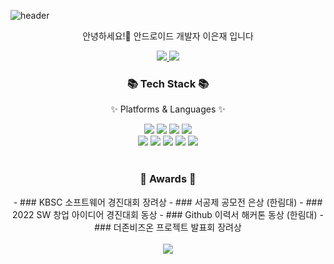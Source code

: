 ![header](https://capsule-render.vercel.app/api?type=waving&color=auto&height=300&section=header&text=Lee%20Eun%20Jae&fontSize=90&animation=fadeIn&fontAlignY=38&desc=Android%20Developer&descAlignY=51&descAlign=62)
<p align='center'> 안녕하세요!👋 안드로이드 개발자 이은재 입니다 </p>
<p align='center'>
  <a href="https://velog.io/@dldmswo1209">
    <img src="https://img.shields.io/badge/Velog-3DDC84?style=flat-square&logo=Blogger&logoColor=white"/>
   </a>
  
  <a href="https://github.com/EJLee1209">
    <img src="https://hits.seeyoufarm.com/api/count/incr/badge.svg?url=https%3A%2F%2Fgithub.com%2FEJLee1209&count_bg=%2379C83D&title_bg=%23555555&icon=github.svg&icon_color=%23E7E7E7&title=Github&edge_flat=false)"/>
  </a>
  
</p>

</div>
<div align=center>
	<h3>📚 Tech Stack 📚</h3>
	<p>✨ Platforms & Languages ✨</p>
</div>
<div align="center">
	<img src="https://img.shields.io/badge/Kotlin-7F52FF?style=flat&logo=Kotlin&logoColor=white" />
	<img src="https://img.shields.io/badge/Java-007396?style=flat&logo=Conda-Forge&logoColor=white" />
	<img src="https://img.shields.io/badge/Python-3776AB?style=flat&logo=Python&logoColor=white" />
	<img src="https://img.shields.io/badge/Node.js-339933?style=flat&logo=Node.js&logoColor=white" />
	<br>
	<img src="https://img.shields.io/badge/Android-3DDC84?style=flat&logo=Android&logoColor=white" />
	<img src="https://img.shields.io/badge/Firebase-FFCA28?style=flat&logo=Firebase&logoColor=white" />
	<img src="https://img.shields.io/badge/MySQL-4479A1?style=flat&logo=MySQL&logoColor=white" />
	<img src="https://img.shields.io/badge/Selenium-43B02A?style=flat&logo=Selenium&logoColor=white" />
	<img src="https://img.shields.io/badge/Linux-FCC624?style=flat&logo=Linux&logoColor=white" />
</div>
<br>

</div>
<div align=center>
	<h3>🏅 Awards 🏅</h3>
	- ### KBSC 소프트웨어 경진대회 장려상
	- ### 서공제 공모전 은상 (한림대)
	- ### 2022 SW 창업 아이디어 경진대회 동상
	- ### Github 이력서 해커톤 동상 (한림대)
	- ### 더존비즈온 프로젝트 발표회 장려상
</div>
<br>


<div align="center">
  <img src="https://github-readme-stats.vercel.app/api?username=EJLee1209&show_icons=true">
</div>







